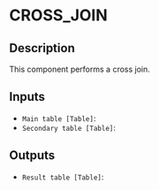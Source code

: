 
# CROSS_JOIN
## Description

 This component performs a cross join.
 
## Inputs
* `Main table [Table]`: 
* `Secondary table [Table]`: 

## Outputs
* `Result table [Table]`: 
